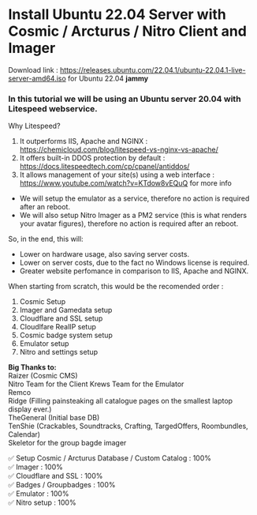 # Install Ubuntu 22.04 Server with Cosmic / Arcturus / Nitro Client and Imager
Download link : https://releases.ubuntu.com/22.04.1/ubuntu-22.04.1-live-server-amd64.iso for Ubuntu 22.04 **jammy**

### In this tutorial we will be using an Ubuntu server 20.04 with Litespeed webservice.  
Why Litespeed?  
1. It outperforms IIS, Apache and NGINX : https://chemicloud.com/blog/litespeed-vs-nginx-vs-apache/
2. It offers built-in DDOS protection by default : https://docs.litespeedtech.com/cp/cpanel/antiddos/
3. It allows management of your site(s) using a web interface : https://www.youtube.com/watch?v=KTdow8vEQuQ for more info


- We will setup the emulator as a service, therefore no action is required after an reboot.
- We will also setup Nitro Imager as a PM2 service (this is what renders your avatar figures), therefore no action is required after an reboot.

So, in the end, this will:

* Lower on hardware usage, also saving server costs.
* Lower on server costs, due to the fact no Windows license is required.
* Greater website perfomance in comparison to IIS, Apache and NGINX.

When starting from scratch, this would be the recomended order :
1. Cosmic Setup  
2. Imager and Gamedata setup  
3. Cloudflare and SSL setup  
4. Cloudlfare RealIP setup  
5. Cosmic badge system setup  
6. Emulator setup  
7. Nitro and settings setup  

**Big Thanks to:**  
Raizer (Cosmic CMS)  
Nitro Team for the Client
Krews Team for the Emulator  
Remco  
Ridge (Filling painsteaking all catalogue pages on the smallest laptop display ever.)  
TheGeneral (Initial base DB)  
TenShie (Crackables, Soundtracks, Crafting, TargedOffers, Roombundles, Calendar)  
Skeletor for the group bagde imager  

:white_check_mark: Setup Cosmic / Arcturus Database / Custom Catalog : 100%  
:white_check_mark: Imager : 100%  
:white_check_mark: Cloudflare and SSL : 100%  
:white_check_mark: Badges / Groupbadges : 100%  
:white_check_mark: Emulator : 100%  
:white_check_mark: Nitro setup : 100%
